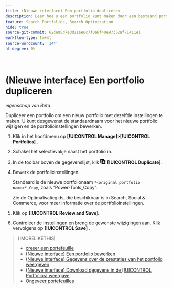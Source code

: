 ```yaml
---
title: (Nieuwe interface) Een portfolio dupliceren
description: Leer hoe u een portfolio kunt maken door een bestaand portfolio te dupliceren.
feature: Search Portfolios, Search Optimization
hide: true
source-git-commit: 62de95d7e3d21ae6c7f0a6f40e97352af71411e1
workflow-type: tm+mt
source-wordcount: '144'
ht-degree: 0%

---
```


# (Nieuwe interface) Een portfolio dupliceren

*eigenschap van Beta*

Dupliceer een portfolio om een nieuw portfolio met dezelfde instellingen te maken. U kunt desgewenst de standaardnaam voor het nieuwe portfolio wijzigen en de portfolioinstellingen bewerken.

1. Klik in het hoofdmenu op **[!UICONTROL Manage]>[!UICONTROL Portfolios]** .

1. Schakel het selectievakje naast het portfolio in.

1. In de toolbar boven de gegevenslijst, klik ![ ](/help/search-social-commerce/assets/duplicate.png " Dupliceren ") **[!UICONTROL Duplicate]**.

1. Bewerk de portfolioinstellingen.

   Standaard is de nieuwe portfolionaam `*<original portfolio name>*_Copy`, zoals &quot;Power-Tools_Copy&quot;.

   Zie de Optimalisatiegids, die beschikbaar is in Search, Social &amp; Commerce, voor meer informatie over de portfolioinstellingen.

1. Klik op **[!UICONTROL Review and Save]**.

1. Controleer de instellingen en breng de gewenste wijzigingen aan. Klik vervolgens op **[!UICONTROL Save]** .

>[!MORELIKETHIS]
>
>* [ creeer een portefeuille ](portfolio-create.md)
>* [ (Nieuwe interface) Een portfolio bewerken ](portfolio-edit.md)
>* [ (Nieuwe interface) Gegevens over de prestaties van het portfolio weergeven ](portfolio-details.md)
>* [ (Nieuwe interface) Download gegevens in de [!UICONTROL Portfolios] weergave ](portfolio-view-report.md)
>* [ Ongeveer portefeuilles ](portfolio-about.md)
